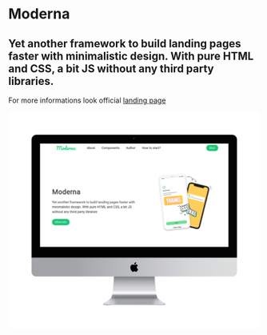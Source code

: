 # Moderna 
## Yet another framework to build landing pages faster with minimalistic design. With pure HTML and CSS, a bit JS without any third party libraries.

For more informations look official [landing page]( https://dev-muhammad.github.io/moderna/index.html)

<img align="center" alt="desktop view" src="img/desktop-mockup.png" />

